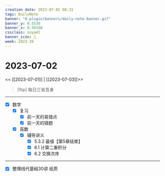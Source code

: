 ```yaml
---
creation date: 2023-07-02 08:31
tags: DailyNote
banner: "0.plugin/banners/daily-note-banner.gif"
banner_y: 0.5536
banner_x: 0.50168
cssclass: noyaml
banner_icon: 💌
week: 2023-26
---
```


# 2023-07-02

<< [[2023-07-01]] | [[2023-07-03]]>>


> [!tip] 每日三省吾身
> 

---

- [x] 数学
	- [x] 复习
		- [x] 前一天的易错点
		- [x] 前一天的错题
	- [x] 高数
		- [x] 辅导讲义
			- [x] 5.3.2 最值【第5章结束】
			- [x] 6.1 计算二重积分
			- [x] 6.2 交换次序

---

- [x] 整理线代基础30讲 纸质